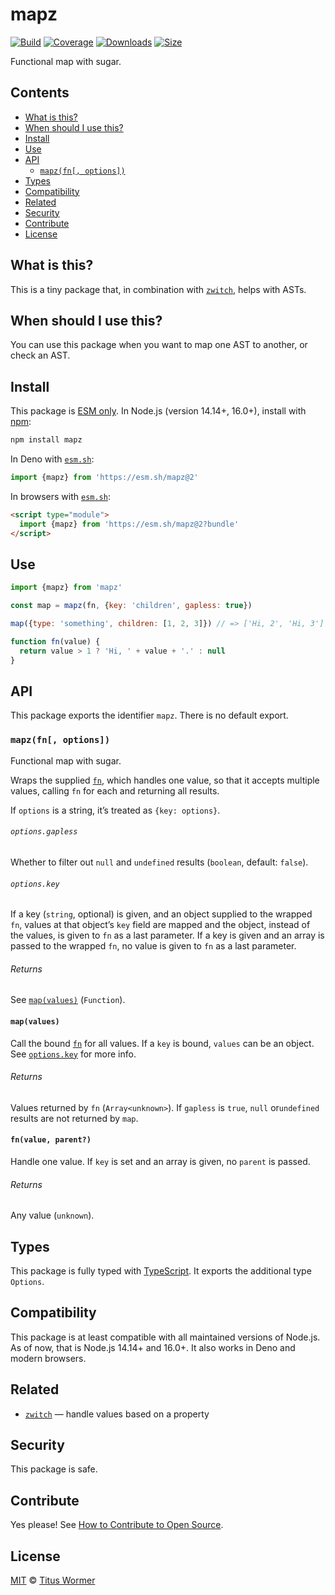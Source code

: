 # mapz

[![Build][build-badge]][build]
[![Coverage][coverage-badge]][coverage]
[![Downloads][downloads-badge]][downloads]
[![Size][size-badge]][size]

Functional map with sugar.

## Contents

*   [What is this?](#what-is-this)
*   [When should I use this?](#when-should-i-use-this)
*   [Install](#install)
*   [Use](#use)
*   [API](#api)
    *   [`mapz(fn[, options])`](#mapzfn-options)
*   [Types](#types)
*   [Compatibility](#compatibility)
*   [Related](#related)
*   [Security](#security)
*   [Contribute](#contribute)
*   [License](#license)

## What is this?

This is a tiny package that, in combination with [`zwitch`][zwitch], helps with
ASTs.

## When should I use this?

You can use this package when you want to map one AST to another, or check an
AST.

## Install

This package is [ESM only][esm].
In Node.js (version 14.14+, 16.0+), install with [npm][]:

```sh
npm install mapz
```

In Deno with [`esm.sh`][esmsh]:

```js
import {mapz} from 'https://esm.sh/mapz@2'
```

In browsers with [`esm.sh`][esmsh]:

```html
<script type="module">
  import {mapz} from 'https://esm.sh/mapz@2?bundle'
</script>
```

## Use

```js
import {mapz} from 'mapz'

const map = mapz(fn, {key: 'children', gapless: true})

map({type: 'something', children: [1, 2, 3]}) // => ['Hi, 2', 'Hi, 3']

function fn(value) {
  return value > 1 ? 'Hi, ' + value + '.' : null
}
```

## API

This package exports the identifier `mapz`.
There is no default export.

### `mapz(fn[, options])`

Functional map with sugar.

Wraps the supplied [`fn`][fn], which handles one value, so that it accepts
multiple values, calling `fn` for each and returning all results.

If `options` is a string, it’s treated as `{key: options}`.

###### `options.gapless`

Whether to filter out `null` and `undefined` results (`boolean`, default:
`false`).

###### `options.key`

If a key (`string`, optional) is given, and an object supplied to the wrapped
`fn`, values at that object’s `key` field are mapped and the object, instead
of the values, is given to `fn` as a last parameter.
If a key is given and an array is passed to the wrapped `fn`, no value is given
to `fn` as a last parameter.

###### Returns

See [`map(values)`][map] (`Function`).

#### `map(values)`

Call the bound [`fn`][fn] for all values.
If a `key` is bound, `values` can be an object.
See [`options.key`][key] for more info.

###### Returns

Values returned by `fn` (`Array<unknown>`).
If `gapless` is `true`, `null` or`undefined` results are not returned by `map`.

#### `fn(value, parent?)`

Handle one value.
If `key` is set and an array is given, no `parent` is passed.

###### Returns

Any value (`unknown`).

## Types

This package is fully typed with [TypeScript][].
It exports the additional type `Options`.

## Compatibility

This package is at least compatible with all maintained versions of Node.js.
As of now, that is Node.js 14.14+ and 16.0+.
It also works in Deno and modern browsers.

## Related

*   [`zwitch`][zwitch] — handle values based on a property

## Security

This package is safe.

## Contribute

Yes please!
See [How to Contribute to Open Source][contribute].

## License

[MIT][license] © [Titus Wormer][author]

<!-- Definitions -->

[build-badge]: https://github.com/wooorm/mapz/workflows/main/badge.svg

[build]: https://github.com/wooorm/mapz/actions

[coverage-badge]: https://img.shields.io/codecov/c/github/wooorm/mapz.svg

[coverage]: https://codecov.io/github/wooorm/mapz

[downloads-badge]: https://img.shields.io/npm/dm/mapz.svg

[downloads]: https://www.npmjs.com/package/mapz

[size-badge]: https://img.shields.io/bundlephobia/minzip/mapz.svg

[size]: https://bundlephobia.com/result?p=mapz

[npm]: https://docs.npmjs.com/cli/install

[esmsh]: https://esm.sh

[esm]: https://gist.github.com/sindresorhus/a39789f98801d908bbc7ff3ecc99d99c

[typescript]: https://www.typescriptlang.org

[contribute]: https://opensource.guide/how-to-contribute/

[license]: license

[author]: https://wooorm.com

[map]: #mapvalues

[key]: #optionskey

[fn]: #fnvalue-parent

[zwitch]: https://github.com/wooorm/zwitch
